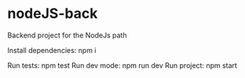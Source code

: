 # nodeJS-back
Backend project for the NodeJs path

Install dependencies: npm i

Run tests: npm test
Run dev mode: npm run dev
Run project: npm start
